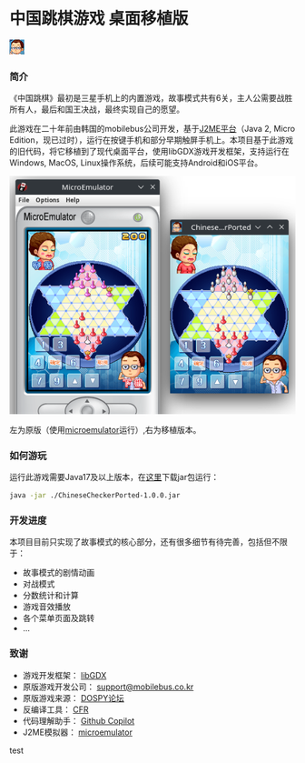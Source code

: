 # 中国跳棋游戏 桌面移植版
![alt text](assets/icon.png)
### 简介
《中国跳棋》最初是三星手机上的内置游戏，故事模式共有6关，主人公需要战胜所有人，最后和国王决战，最终实现自己的愿望。

此游戏在二十年前由韩国的mobilebus公司开发，基于[J2ME平台](https://www.oracle.com/java/technologies/javameoverview.html)（Java 2, Micro Edition，现已过时），运行在按键手机和部分早期触屏手机上。本项目基于此游戏的旧代码，将它移植到了现代桌面平台，使用libGDX游戏开发框架，支持运行在Windows, MacOS, Linux操作系统，后续可能支持Android和iOS平台。

![alt text](origin_ported.png)

左为原版（使用[microemulator](https://github.com/barteo/microemu)运行）,右为移植版本。


### 如何游玩
运行此游戏需要Java17及以上版本，在[这里](https://github.com/creeper12356/ChineseCheckerPorted/releases/download/v1.0.0/ChineseCheckerPorted-1.0.0.jar)下载jar包运行：
```sh
java -jar ./ChineseCheckerPorted-1.0.0.jar
```

### 开发进度
本项目目前只实现了故事模式的核心部分，还有很多细节有待完善，包括但不限于：
- 故事模式的剧情动画
- 对战模式
- 分数统计和计算
- 游戏音效播放
- 各个菜单页面及跳转
- ...

### 致谢
- 游戏开发框架： [libGDX](https://libgdx.com/)
- 原版游戏开发公司： [support@mobilebus.co.kr](support@mobilebus.co.kr)
- 原版游戏来源： [DOSPY论坛](https://www.dospy.wang/thread-9224-1-1.html)
- 反编译工具： [CFR](https://github.com/leibnitz27/cfr)
- 代码理解助手： [Github Copilot](https://github.com/features/copilot)
- J2ME模拟器： [microemulator](https://github.com/barteo/microemu)

test